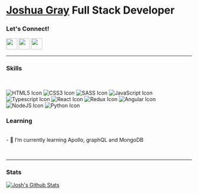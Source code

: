 # [Joshua Gray](https://joshgray.dev/) Full Stack Developer

### Let's Connect!

[<img height="30" src="https://img.shields.io/badge/linkedin-blue.svg?&style=for-the-badge&logo=linkedin&logoColor=white" />][linkedin]
[<img height="30" src="https://img.shields.io/badge/twitter-%231DA1F2.svg?&style=for-the-badge&logo=twitter&logoColor=white" />][twitter]
[<img height="30" src = "https://img.shields.io/badge/gmail-c14438?&style=for-the-badge&logo=gmail&logoColor=white">][gmail]
<br />

<hr />

### Skills

<br />
<p align="left">
<img src="https://raw.githubusercontent.com/zimashima/zimashima/master/assets/svgIcons/html5.svg" alt="HTML5 Icon"/>
<img src="https://raw.githubusercontent.com/zimashima/zimashima/master/assets/svgIcons/css3.svg" alt="CSS3 Icon"/>
<img src="https://raw.githubusercontent.com/zimashima/zimashima/master/assets/svgIcons/sass.svg" alt="SASS Icon"/>
<img src="https://raw.githubusercontent.com/zimashima/zimashima/master/assets/svgIcons/javascript.svg" alt="JavaScript Icon"/>
<img src="https://raw.githubusercontent.com/zimashima/zimashima/master/assets/svgIcons/typescript.svg" alt="Typescript Icon"/>
<img src="https://raw.githubusercontent.com/zimashima/zimashima/master/assets/svgIcons/react.svg" alt="React Icon" />
<img src="https://raw.githubusercontent.com/zimashima/zimashima/master/assets/svgIcons/redux.svg" alt="Redux Icon" />
<img src="https://raw.githubusercontent.com/zimashima/zimashima/master/assets/svgIcons/angular.svg" alt="Angular Icon" />
<img src="https://raw.githubusercontent.com/zimashima/zimashima/master/assets/svgIcons/node-dot-js.svg" alt="NodeJS Icon"/>
<img src="https://raw.githubusercontent.com/zimashima/zimashima/master/assets/svgIcons/python.svg" alt="Python Icon"/>
</p><p align="center">

### Learning

<br />
- 🌱 I’m currently learning Apollo, graphQL and MongoDB

</p>
<br />
<hr />

### Stats

<a href="#stats">
<img align="center" alt="Josh's Github Stats" src="https://gh-readme-stats-jr2zafif6.vercel.app/api?username=squashgray&show_icons=true&count_private=true" />
</a>

<!--
<a href="#stats">
<img align="center" alt="Josh's top languages" src="https://gh-readme-stats-jr2zafif6.vercel.app/api/top-langs/?username=squashgray&layout=compact&langs_count=8" />
</a>
<h1 align="center">Hello there! <img src="https://raw.githubusercontent.com/ABSphreak/ABSphreak/master/gifs/Hi.gif" width="30px"> I'm Josh and I'm a Fullstack Developer</h1>-->

[linkedin]: https://www.linkedin.com/in/joshuagraydev/
[twitter]: https://twitter.com/squashgray
[gmail]: mailto:jdgray.dev@gmail.com

<!--
Here are some ideas to get you started:
- 🔭 I’m currently working on ...
- 🌱 I’m currently learning ...
- 👯 I’m looking to collaborate on ...
- 🤔 I’m looking for help with ...
- 💬 Ask me about ...
- ⚡ Fun fact: ...
-->
